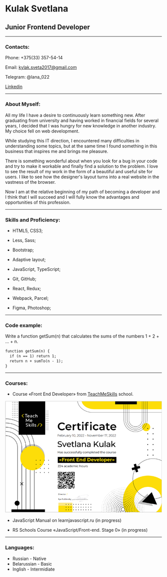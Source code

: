 # Kulak Svetlana

## Junior Frontend Developer

---

### Contacts:

Phone: +375(33) 357-54-14

Email: kylak.sveta2017@gmail.com

Telegram: @lana_022

[Linkedin](https://www.linkedin.com/in/svetlana-kulak-492a73248/)

---

### About Myself:

All my life I have a desire to continuously learn something new. After graduating from university and having worked in financial fields for several years, I decided that I was hungry for new knowledge in another industry. My choice fell on web development.

While studying this IT direction, I encountered many difficulties in understanding some topics, but at the same time I found something in this business that inspires me and brings me pleasure.

There is something wonderful about when you look for a bug in your code and try to make it workable and finally find a solution to the problem. I love to see the result of my work in the form of a beautiful and useful site for users. I like to see how the designer's layout turns into a real website in the vastness of the browser.

Now I am at the relative beginning of my path of becoming a developer and I think that I will succeed and I will fully know the advantages and opportunities of this profession.

---

### Skills and Proficiency:

- HTML5, CSS3;

- Less, Sass;

- Bootstrap;

- Adaptive layout;

- JavaScript, TypeScript;

- Git, GitHub;

- React, Redux;

- Webpack, Parcel;

- Figma, Photoshop;

---

### Code example:

Write a function getSum(n) that calculates the sums of the numbers 1 + 2 + ... + n.

```
function getSum(n) {
  if (n == 1) return 1;
  return n + sumTo(n - 1);
}
```

---

### Courses:

- Course «Front End Developer» from [TeachMeSkills](https://teachmeskills.by) school.

![sertificate](./images/sertificate.png)

- JavaScript Manual on learnjavascript.ru (in progress)

* RS Schools Course «JavaScript/Front-end. Stage 0» (in progress)

---

### Languages:

- Russian - Native
- Belarussian - Basic
- Inglish - Intermidiate

